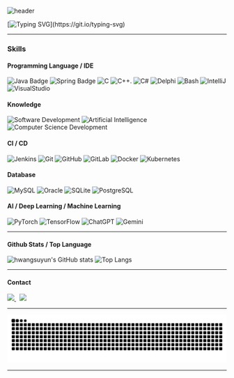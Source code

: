![header](https://capsule-render.vercel.app/api?type=soft&color=auto&height=300&section=header&text=WELCOME%20BR😊&fontSize=90)

[![Typing SVG](https://readme-typing-svg.demolab.com/?lines=I'm+suyeon.+enjoy+it!)](https://git.io/typing-svg)

---

### Skills

#### Programming Language / IDE
![Java Badge](https://img.shields.io/badge/-Java-3776AB?style=flat&logo=Java&logoColor=white) ![Spring Badge](https://img.shields.io/badge/-Spring-3776AB?style=flat&logo=Springm&logoColor=white)  ![C](https://img.shields.io/badge/-C-66CC66?style=flat&logo=C%2B%2B&logoColor=00599C) ![C++](https://img.shields.io/badge/-C++-66CC66?style=flat&logo=C%2B%2B&logoColor=00599C). ![C#](https://img.shields.io/badge/-CSharp-66CC66?style=flat&logo=C%2B%2B&logoColor=00599C)  ![Delphi](https://img.shields.io/badge/-Delphi-61DAFB?style=flat&logo=Delphi&logoColor=red) ![Bash](https://img.shields.io/badge/-Bash-444444?style=flat&logo=GnuBash) ![IntelliJ](https://img.shields.io/badge/-IntelliJ-123456?style=flat&logoColor=20232a) ![VisualStudio](https://img.shields.io/badge/-VisualStudio-123456?style=flat&logoColor=20232a)

#### Knowledge
![Software Development](https://img.shields.io/badge/-Software%20Development-FF6600?style=flat&logoColor=white) ![Artificial Intelligence](https://img.shields.io/badge/-Artificial%20Intelligence-4C8CBF?style=flat&logoColor=white)  ![Computer Science Development](https://img.shields.io/badge/-Computer%20Science-FAB040?style=flat&logoColor=white)

#### CI / CD
![Jenkins](https://img.shields.io/badge/-Jenkins-2088FF?style=flat&logo=Jenkins&logoColor=white) ![Git](https://img.shields.io/badge/-Git-004400?style=flat&logo=git) ![GitHub](https://img.shields.io/badge/-GitHub-444444?style=flat&logo=github) ![GitLab](https://img.shields.io/badge/-GitLab-444444?style=flat&logo=GitLab) ![Docker](https://img.shields.io/badge/-Docker-2496ED?style=flat-square&logo=docker&logoColor=white) ![Kubernetes](https://img.shields.io/badge/-Kubernetes-2496ED?style=flat-square&logo=kubernetes&logoColor=white)

#### Database
![MySQL](https://img.shields.io/badge/-MySQL-444444?style=flat&logo=MySQL) ![Oracle](https://img.shields.io/badge/-Oracle-336791?style=flat&logo=Oracle) ![SQLite](https://img.shields.io/badge/-SQLite-444444?style=flat&logo=SQLite) ![PostgreSQL](https://img.shields.io/badge/-PostgreSQL-336791?style=flat-square&logo=postgresql&logoColor=white)

#### AI / Deep Learning / Machine Learning
![PyTorch](http://img.shields.io/badge/-PyTorch-eee?style=flat-square&logo=pytorch&logoColor=EE4C2C) ![TensorFlow](http://img.shields.io/badge/-TensorFlow-eee?style=flat-square&logo=tensorflow&logoColor=FF6F00) ![ChatGPT](https://img.shields.io/badge/-ChatGPT-444444?style=flat&logo=ChatGPT) ![Gemini](https://img.shields.io/badge/-Gemini-444444?style=flat&logo=Gemini)

---
#### Github Stats / Top Language

![hwangsuyun's GitHub stats](https://github-readme-stats.vercel.app/api?username=hwangsuyun&show_icons=true&theme=radical)
![Top Langs](https://github-readme-stats.vercel.app/api/top-langs/?username=hwangsuyun&layout=compact)

---

#### Contact
<a href="https://blog.naver.com/hwangsuyun">
  <img src="https://img.shields.io/badge/Blog-11B48A?style=flat-square&logo=Vimeo&logoColor=white&link=https://blog.naver.com/hwangsuyun"/>
</a>&nbsp
<a href="mailto:hwangdkcla@gmail.com">
  <img src="https://img.shields.io/badge/Gmail-d14836?style=flat-square&logo=Gmail&logoColor=white&link=hwangdkcla@gmail.com"/>
</a>

---

![BEPb's github contribution graph snake](https://raw.githubusercontent.com/BEPb/BEPb/output/github-contribution-grid-snake.svg)

---
<!--
**hwangsuyun/hwangsuyun** is a ✨ _special_ ✨ repository because its `README.md` (this file) appears on your GitHub profile.

Here are some ideas to get you started:

- 🔭 I’m currently working on ...
- 🌱 I’m currently learning ...
- 👯 I’m looking to collaborate on ...
- 🤔 I’m looking for help with ...
- 💬 Ask me about ...
- 📫 How to reach me: ...
- 😄 Pronouns: ...
- ⚡ Fun fact: ...
-->
